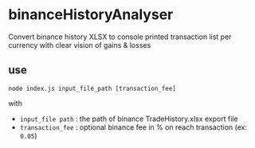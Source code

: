 # binanceHistoryAnalyser

Convert binance history XLSX to console printed transaction list per currency with clear vision of gains &amp; losses

## use

`node index.js input_file_path [transaction_fee]`

with

- `input_file path` : the path of binance TradeHistory.xlsx export file
- `transaction_fee` : optional binance fee in % on reach transaction (ex: `0.05`)